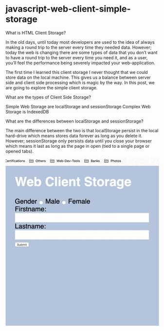 # javascript-web-client-simple-storage
What is HTML Client Storage?

In the old days, until today most developers are used to the idea of always making a round trip to the server every time they needed data. However; today the web is changing there are some types of data that you don’t want to have a round trip to the server every time you need it, and as a user, you’ll feel the performance being severely impacted your web-application.

The first time I learned this client storage I never thought that we could store data on the local machine. This gives us a balance between server side and client side processing which is magic by the way. In this post, we are going to explore the simple client storage.

What are the types of Client Side Storage?

Simple Web Storage are localStorage and sessionStorage
Complex Web Storage is IndexedDB

What are the differences between localStorage and sessionStorage?

The main difference between the two is that localStorage persist in the local hard-drive which means stores data forever as long as you delete it. However; sessionStorage only persists data until you close your browser which means it last as long as the page in open (tied to a single page or opened tabs).


![Demo](/web-client-storage-output.gif)
